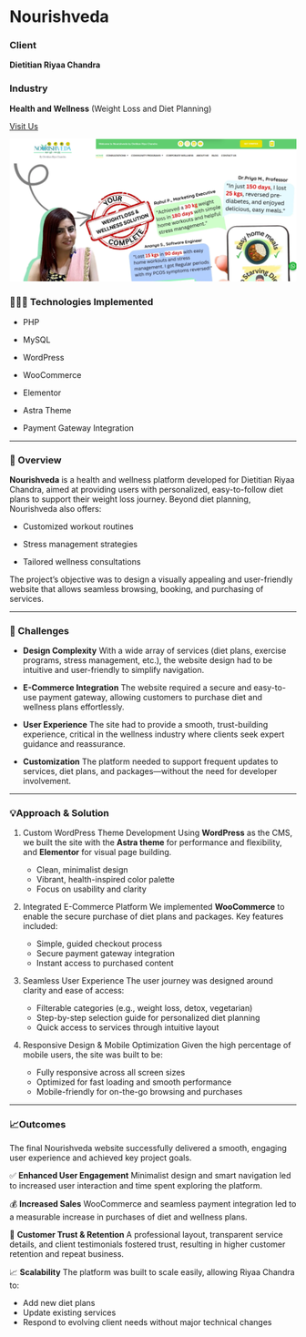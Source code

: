 # Nourishveda

### Client
**Dietitian Riyaa Chandra**
### Industry
**Health and Wellness** (Weight Loss and Diet Planning)

[Visit Us](https://nourishveda.fit)

![Nourishveda Homepage](Nourishveda.png)

### 🧑🏻‍💻 Technologies Implemented

- PHP
    
- MySQL
    
- WordPress
    
- WooCommerce
    
- Elementor
    
- Astra Theme
    
- Payment Gateway Integration

---
### 🏢  Overview

**Nourishveda** is a health and wellness platform developed for Dietitian Riyaa Chandra, aimed at providing users with personalized, easy-to-follow diet plans to support their weight loss journey. Beyond diet planning, Nourishveda also offers:

- Customized workout routines
    
- Stress management strategies
    
- Tailored wellness consultations

The project’s objective was to design a visually appealing and user-friendly website that allows seamless browsing, booking, and purchasing of services.

---
### 🚧 Challenges

-  **Design Complexity**
	With a wide array of services (diet plans, exercise programs, stress management, etc.), the website design had to be intuitive and user-friendly to simplify navigation.
	
- **E-Commerce Integration**
	The website required a secure and easy-to-use payment gateway, allowing customers to purchase diet and wellness plans effortlessly.
	
-  **User Experience**
	The site had to provide a smooth, trust-building experience, critical in the wellness industry where clients seek expert guidance and reassurance.
	
- **Customization**
	The platform needed to support frequent updates to services, diet plans, and packages—without the need for developer involvement.

---
### 💡Approach & Solution

1. Custom WordPress Theme Development
	Using **WordPress** as the CMS, we built the site with the **Astra theme** for performance and flexibility, and **Elementor** for visual page building.
	- Clean, minimalist design
	- Vibrant, health-inspired color palette
	- Focus on usability and clarity
	
2. Integrated E-Commerce Platform
	We implemented **WooCommerce** to enable the secure purchase of diet plans and packages. Key features included:
	- Simple, guided checkout process
	- Secure payment gateway integration
	- Instant access to purchased content
	
3. Seamless User Experience
	The user journey was designed around clarity and ease of access:
	- Filterable categories (e.g., weight loss, detox, vegetarian)
	- Step-by-step selection guide for personalized diet planning
	- Quick access to services through intuitive layout
	
4. Responsive Design & Mobile Optimization
	Given the high percentage of mobile users, the site was built to be:
	- Fully responsive across all screen sizes
	- Optimized for fast loading and smooth performance
	- Mobile-friendly for on-the-go browsing and purchases

---
### 📈Outcomes

The final Nourishveda website successfully delivered a smooth, engaging user experience and achieved key project goals.

✅ **Enhanced User Engagement**
Minimalist design and smart navigation led to increased user interaction and time spent exploring the platform.

💰 **Increased Sales**
WooCommerce and seamless payment integration led to a measurable increase in purchases of diet and wellness plans.

🤝 **Customer Trust & Retention**
A professional layout, transparent service details, and client testimonials fostered trust, resulting in higher customer retention and repeat business.

📈 **Scalability**
The platform was built to scale easily, allowing Riyaa Chandra to:
- Add new diet plans
- Update existing services
- Respond to evolving client needs without major technical changes
